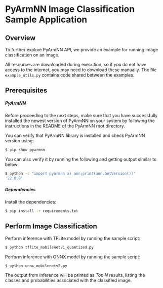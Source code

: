 # PyArmNN Image Classification Sample Application

## Overview

To further explore PyArmNN API, we provide an example for running image classification on an image.

All resources are downloaded during execution, so if you do not have access to the internet, you may need to download these manually. The file `example_utils.py` contains code shared between the examples.

## Prerequisites

##### PyArmNN

Before proceeding to the next steps, make sure that you have successfully installed the newest version of PyArmNN on your system by following the instructions in the README of the PyArmNN root directory.

You can verify that PyArmNN library is installed and check PyArmNN version using:
```bash
$ pip show pyarmnn
```

You can also verify it by running the following and getting output similar to below:
```bash
$ python -c "import pyarmnn as ann;print(ann.GetVersion())"
'22.0.0'
```

##### Dependencies

Install the dependencies:

```bash
$ pip install -r requirements.txt
```

## Perform Image Classification

Perform inference with TFLite model by running the sample script:
```bash
$ python tflite_mobilenetv1_quantized.py
```

Perform inference with ONNX model by running the sample script:
```bash
$ python onnx_mobilenetv2.py
```

The output from inference will be printed as <i>Top N</i> results, listing the classes and probabilities associated with the classified image.
